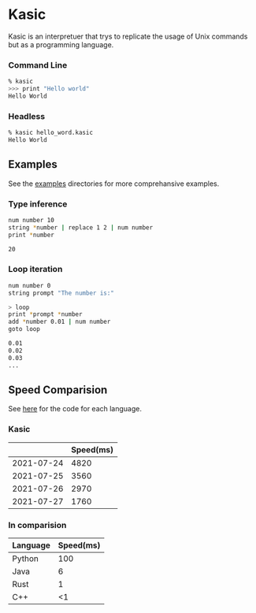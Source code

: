 # Kasic
Kasic is an interpretuer that trys to replicate the usage of Unix commands but as a programming language.

### Command Line
```bash
% kasic
>>> print "Hello world"
Hello World
```

### Headless
```bash
% kasic hello_word.kasic
Hello World
```

## Examples
See the [examples](https://github.com/jackdelahunt/Kasic/tree/main/kasic/Examples) directories for more comprehansive examples.

### Type inference
```bash
num number 10
string *number | replace 1 2 | num number
print *number
```
```bash
20
```
### Loop iteration
```bash
num number 0
string prompt "The number is:"

> loop
print *prompt *number
add *number 0.01 | num number
goto loop
```
```bash
0.01
0.02
0.03
...
```
## Speed Comparision
See [here](https://github.com/jackdelahunt/Kasic/tree/main/kasic/Examples/Speed) for the code for each language.


### Kasic
|                | Speed(ms) |
| -------------- | --------- |
| 2021-07-24     | 4820      |
| 2021-07-25     | 3560      |
| 2021-07-26     | 2970      |
| 2021-07-27     | 1760      |






### In comparision
| Language | Speed(ms) |
| -------- | --------- |
| Python   | 100       |
| Java     | 6         |
| Rust     | 1         |
| C++      | <1        |